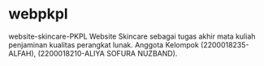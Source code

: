 # webpkpl
website-skincare-PKPL Website Skincare sebagai tugas akhir mata kuliah penjaminan kualitas perangkat lunak. Anggota Kelompok (2200018235-ALFAH), (2200018210-ALIYA SOFURA NUZBAND).
